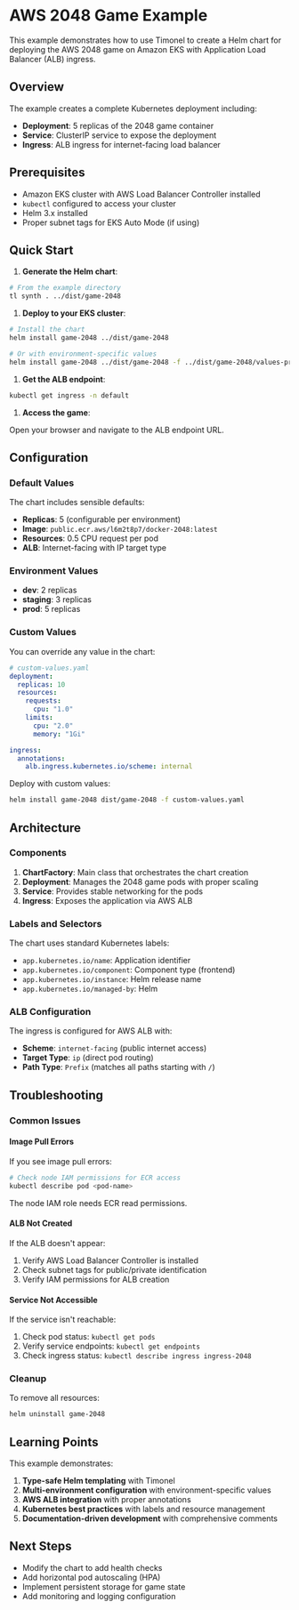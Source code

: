 # AWS 2048 Game Example

This example demonstrates how to use Timonel to create a Helm chart for deploying the AWS 2048
game on Amazon EKS with Application Load Balancer (ALB) ingress.

## Overview

The example creates a complete Kubernetes deployment including:

- **Deployment**: 5 replicas of the 2048 game container
- **Service**: ClusterIP service to expose the deployment
- **Ingress**: ALB ingress for internet-facing load balancer

## Prerequisites

- Amazon EKS cluster with AWS Load Balancer Controller installed
- `kubectl` configured to access your cluster
- Helm 3.x installed
- Proper subnet tags for EKS Auto Mode (if using)

## Quick Start

<!-- markdownlint-disable MD029 -->

1. **Generate the Helm chart**:

```bash
# From the example directory
tl synth . ../dist/game-2048
```

1. **Deploy to your EKS cluster**:

```bash
# Install the chart
helm install game-2048 ../dist/game-2048

# Or with environment-specific values
helm install game-2048 ../dist/game-2048 -f ../dist/game-2048/values-prod.yaml
```

1. **Get the ALB endpoint**:

```bash
kubectl get ingress -n default
```

1. **Access the game**:

Open your browser and navigate to the ALB endpoint URL.

## Configuration

### Default Values

The chart includes sensible defaults:

- **Replicas**: 5 (configurable per environment)
- **Image**: `public.ecr.aws/l6m2t8p7/docker-2048:latest`
- **Resources**: 0.5 CPU request per pod
- **ALB**: Internet-facing with IP target type

### Environment Values

- **dev**: 2 replicas
- **staging**: 3 replicas  
- **prod**: 5 replicas

### Custom Values

You can override any value in the chart:

```yaml
# custom-values.yaml
deployment:
  replicas: 10
  resources:
    requests:
      cpu: "1.0"
    limits:
      cpu: "2.0"
      memory: "1Gi"

ingress:
  annotations:
    alb.ingress.kubernetes.io/scheme: internal
```

Deploy with custom values:

```bash
helm install game-2048 dist/game-2048 -f custom-values.yaml
```

## Architecture

### Components

1. **ChartFactory**: Main class that orchestrates the chart creation
2. **Deployment**: Manages the 2048 game pods with proper scaling
3. **Service**: Provides stable networking for the pods
4. **Ingress**: Exposes the application via AWS ALB

### Labels and Selectors

The chart uses standard Kubernetes labels:

- `app.kubernetes.io/name`: Application identifier
- `app.kubernetes.io/component`: Component type (frontend)
- `app.kubernetes.io/instance`: Helm release name
- `app.kubernetes.io/managed-by`: Helm

### ALB Configuration

The ingress is configured for AWS ALB with:

- **Scheme**: `internet-facing` (public internet access)
- **Target Type**: `ip` (direct pod routing)
- **Path Type**: `Prefix` (matches all paths starting with `/`)

## Troubleshooting

### Common Issues

#### Image Pull Errors

If you see image pull errors:

```bash
# Check node IAM permissions for ECR access
kubectl describe pod <pod-name>
```

The node IAM role needs ECR read permissions.

#### ALB Not Created

If the ALB doesn't appear:

1. Verify AWS Load Balancer Controller is installed
2. Check subnet tags for public/private identification
3. Verify IAM permissions for ALB creation

#### Service Not Accessible

If the service isn't reachable:

1. Check pod status: `kubectl get pods`
2. Verify service endpoints: `kubectl get endpoints`
3. Check ingress status: `kubectl describe ingress ingress-2048`

### Cleanup

To remove all resources:

```bash
helm uninstall game-2048
```

## Learning Points

This example demonstrates:

1. **Type-safe Helm templating** with Timonel
2. **Multi-environment configuration** with environment-specific values
3. **AWS ALB integration** with proper annotations
4. **Kubernetes best practices** with labels and resource management
5. **Documentation-driven development** with comprehensive comments

## Next Steps

- Modify the chart to add health checks
- Add horizontal pod autoscaling (HPA)
- Implement persistent storage for game state
- Add monitoring and logging configuration
